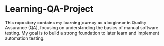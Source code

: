 # Learning-QA-Project
This repository contains my learning journey as a beginner in Quality Assurance (QA), focusing on understanding the basics of manual software testing.  My goal is to build a strong foundation to later learn and implement automation testing.
